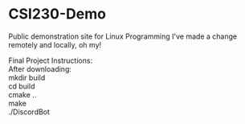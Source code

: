 # CSI230-Demo
Public demonstration site for Linux Programming
I've made a change remotely and locally, oh my!

Final Project Instructions:  
After downloading:  
mkdir build  
cd build  
cmake ..  
make  
./DiscordBot
